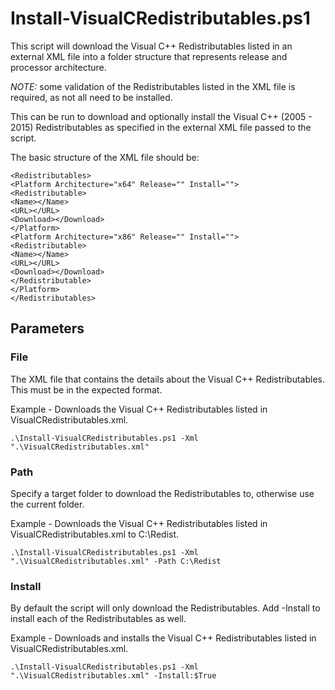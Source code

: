 # Install-VisualCRedistributables.ps1
This script will download the Visual C++ Redistributables listed in an external XML file into a folder structure that represents release and processor architecture.

*NOTE:* some validation of the Redistributables listed in the XML file is required, as not all need to be installed.

This can be run to download and optionally install the Visual C++ (2005 - 2015) Redistributables as specified in the external XML file passed to the script.

The basic structure of the XML file should be:

    <Redistributables>
    <Platform Architecture="x64" Release="" Install="">
    <Redistributable>
    <Name></Name>
    <URL></URL>
    <Download></Download>
    </Platform>
    <Platform Architecture="x86" Release="" Install="">
    <Redistributable>
    <Name></Name>
    <URL></URL>
    <Download></Download>
    </Redistributable>
    </Platform>
    </Redistributables>

## Parameters
### File
The XML file that contains the details about the Visual C++ Redistributables. This must be in the expected format.

Example - Downloads the Visual C++ Redistributables listed in VisualCRedistributables.xml.

    .\Install-VisualCRedistributables.ps1 -Xml ".\VisualCRedistributables.xml"

### Path
Specify a target folder to download the Redistributables to, otherwise use the current folder.

Example - Downloads the Visual C++ Redistributables listed in VisualCRedistributables.xml to C:\Redist.

    .\Install-VisualCRedistributables.ps1 -Xml ".\VisualCRedistributables.xml" -Path C:\Redist


### Install
By default the script will only download the Redistributables. Add -Install to install each of the Redistributables as well.

Example - Downloads and installs the Visual C++ Redistributables listed in VisualCRedistributables.xml.

    .\Install-VisualCRedistributables.ps1 -Xml ".\VisualCRedistributables.xml" -Install:$True



